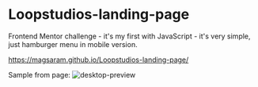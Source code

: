 # Loopstudios-landing-page
Frontend Mentor challenge - it's my first with JavaScript - it's very simple, just hamburger menu in mobile version.

https://magsaram.github.io/Loopstudios-landing-page/

Sample from page:
![desktop-preview](https://user-images.githubusercontent.com/123835498/232314038-53325836-e56e-4b4c-b6fc-72675aec87f3.jpg)
